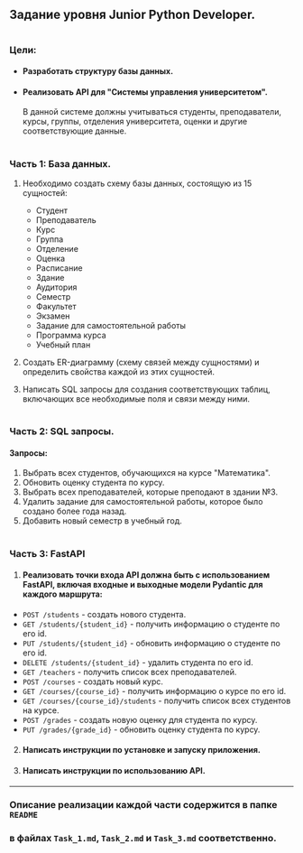 ## Задание уровня Junior Python Developer.
#
### Цели:

* #### Разработать структуру базы данных.
* #### Реализовать API для "Системы управления университетом".
    В данной системе должны учитываться студенты, преподаватели, курсы, группы, отделения университета, оценки и другие соответствующие данные.
#
### Часть 1: База данных.
1) Необходимо создать схему базы данных, состоящую из 15 сущностей:
   * Студент
   * Преподаватель
   * Курс
   * Группа
   * Отделение
   * Оценка
   * Расписание
   * Здание
   * Аудитория
   * Семестр
   * Факультет
   * Экзамен
   * Задание для самостоятельной работы
   * Программа курса
   * Учебный план
 

2) Создать ER-диаграмму (схему связей между сущностями) и определить свойства каждой из этих сущностей.


3) Написать SQL запросы для создания соответствующих таблиц, включающих все необходимые поля и связи между ними.
#
### Часть 2: SQL запросы.
#### Запросы:
1) Выбрать всех студентов, обучающихся на курсе "Математика".
2) Обновить оценку студента по курсу.
3) Выбрать всех преподавателей, которые преподают в здании №3.
4) Удалить задание для самостоятельной работы, которое было создано более года назад.
5) Добавить новый семестр в учебный год.
#
### Часть 3: FastAPI
1. #### Реализовать точки входа API должна быть с использованием FastAPI, включая входные и выходные модели Pydantic для каждого маршрута:

* `POST /students` - создать нового студента.
* `GET /students/{student_id}` - получить информацию о студенте по его id.
* `PUT /students/{student_id}` - обновить информацию о студенте по его id.
* `DELETE /students/{student_id}` - удалить студента по его id.
* `GET /teachers` - получить список всех преподавателей.
* `POST /courses` - создать новый курс.
* `GET /courses/{course_id}` - получить информацию о курсе по его id.
* `GET /courses/{course_id}/students` - получить список всех студентов на курсе.
* `POST /grades` - создать новую оценку для студента по курсу.
* `PUT /grades/{grade_id}` - обновить оценку студента по курсу.

2. #### Написать инструкции по установке и запуску приложения.
3. #### Написать инструкции по использованию API.
______________________________
### Описание реализации каждой части содержится в папке `README`
### в файлах `Task_1.md`, `Task_2.md` и `Task_3.md` соответственно.
#
